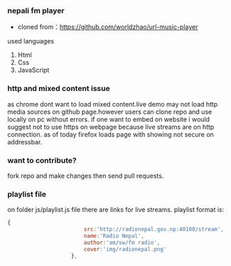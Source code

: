 ### nepali fm player

* cloned from：https://github.com/worldzhao/url-music-player

used languages
1. Html
2. Css
3. JavaScript

### http and mixed content issue

as chrome dont want to load mixed content.live demo may not load http media sources 
on github page.however users can clone repo and use locally on pc without errors.
if one want to embed on website i would suggest not to use https on webpage because live streams are on http connection.
as of today firefox loads page with showing not secure on addressbar.

### want to contribute?

fork repo and make changes then send pull requests.

### playlist file

on folder js/playlist.js file there are links for live streams.
playlist format is:
 
```javascript
{
                        src:'http://radionepal.gov.np:40100/stream',
                        name:'Radio Nepal',
                        author:'am/sw/fm radio',
                        cover:'img/radionepal.png'
                    }, 
```
